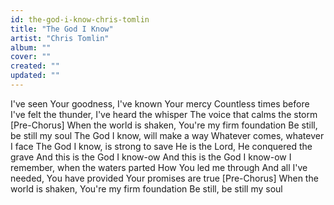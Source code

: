 ```yaml
---
id: the-god-i-know-chris-tomlin
title: "The God I Know"
artist: "Chris Tomlin"
album: ""
cover: ""
created: ""
updated: ""
---
```


I've seen Your goodness, I've known Your mercy
Countless times before
I've felt the thunder, I've heard the whisper
The voice that calms the storm
[Pre-Chorus]
When the world is shaken, You're my firm foundation
Be still, be still my soul
The God I know, will make a way
Whatever comes, whatever I face
The God I know, is strong to save
He is the Lord, He conquered the grave
And this is the God I know-ow
And this is the God I know-ow
I remember, when the waters parted
How You led me through
And all I've needed, You have provided
Your promises are true
[Pre-Chorus]
When the world is shaken, You're my firm foundation
Be still, be still my soul